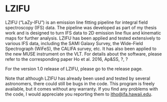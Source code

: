 # LZIFU
LZIFU (“LaZy-IFU”) is an emission line fitting pipeline for integral field spectroscopy (IFS) data. The pipeline was developed as part of my thesis work and is designed to turn IFS data to 2D emission line flux and kinematic maps for further analysis. LZIFU has been applied and tested extensively to various IFS data, including the SAMI Galaxy Survey, the Wide-Field Spectrograph (WiFeS), the CALIFA survey, etc. It has also been applied to the new MUSE instrument on the VLT. For details about the software, please refer to the corresponding paper Ho et al. 2016, Ap&SS, ?, ?

For the version 1.0 release of LZIFU, please go to the release page. 

Note that although LZIFU has already been used and tested by several astronomers, there could still be bugs in the code. This program is freely available, but it comes without any warranty. If you find any problems with the code, I would appreciate you reporting them to itho@ifa.hawaii.edu.